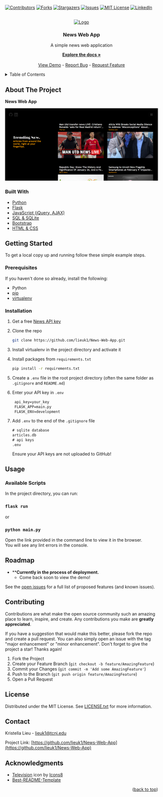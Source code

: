 <div id="top"></div>
<!--
*** Thanks for checking out the Best-README-Template. If you have a suggestion
*** that would make this better, please fork the repo and create a pull request
*** or simply open an issue with the tag "enhancement".
*** Don't forget to give the project a star!
*** Thanks again! Now go create something AMAZING! :D
-->



<!-- PROJECT SHIELDS -->
<!--
*** I'm using markdown "reference style" links for readability.
*** Reference links are enclosed in brackets [ ] instead of parentheses ( ).
*** See the bottom of this document for the declaration of the reference variables
*** for contributors-url, forks-url, etc. This is an optional, concise syntax you may use.
*** https://www.markdownguide.org/basic-syntax/#reference-style-links
-->
[![Contributors][contributors-shield]][contributors-url]
[![Forks][forks-shield]][forks-url]
[![Stargazers][stars-shield]][stars-url]
[![Issues][issues-shield]][issues-url]
[![MIT License][license-shield]][license-url]
[![LinkedIn][linkedin-shield]][linkedin-url]



<!-- PROJECT LOGO -->
<br />
<div align="center">
  <a href="https://github.com/lieuk1/News-Web-App">
    <img src="public/readme-logo.png" alt="Logo" width="64" height="64">
  </a>
  
  <h3 align="center"><strong>News Web App</strong></h3>
  <p>
    <p>A simple news web application</p>
    <a href="https://github.com/lieuk1/News-Web-App"><strong>Explore the docs »</strong></a>
    <br />
    <br />
    <a href="#usage">View Demo</a>
    -
    <a href="https://github.com/lieuk1/News-Web-App/issues">Report Bug</a>
    -
    <a href="https://github.com/lieuk1/News-Web-App/issues">Request Feature</a>
  </p>
</div>



<!-- TABLE OF CONTENTS -->
<details>
  <summary>Table of Contents</summary>
  <ol>
    <li>
      <a href="#about-the-project">About The Project</a>
      <ul>
        <li><a href="#built-with">Built With</a></li>
      </ul>
    </li>
    <li>
      <a href="#getting-started">Getting Started</a>
      <ul>
        <li><a href="#prerequisites">Prerequisites</a></li>
        <li><a href="#installation">Installation</a></li>
      </ul>
    </li>
    <li><a href="#usage">Usage</a></li>
    <li><a href="#roadmap">Roadmap</a></li>
    <li><a href="#contributing">Contributing</a></li>
    <li><a href="#license">License</a></li>
    <li><a href="#contact">Contact</a></li>
    <li><a href="#acknowledgments">Acknowledgments</a></li>
  </ol>
</details>



<!-- ABOUT THE PROJECT -->
## About The Project

**News Web App**

![Product Screenshot](static/product-screenshot.png)



### Built With

* [Python](https://www.python.org/)
* [Flask](https://pypi.org/project/Flask/)
* [JavaScript (jQuery, AJAX)](https://developer.mozilla.org/en-US/docs/Web/javascript)
* [SQL & SQLite](https://docs.python.org/3/library/sqlite3.html)
* [Bootstrap](https://getbootstrap.com/)
* [HTML & CSS](https://www.w3schools.com/html/default.asp)



<!-- GETTING STARTED -->
## Getting Started

To get a local copy up and running follow these simple example steps.

### Prerequisites

If you haven't done so already, install the following:
- Python
- [pip](https://pip.pypa.io/en/stable/installation/)
- [virtualenv](https://www.tutorialspoint.com/flask/flask_environment.htm)


### Installation

1. Get a free [News API key](https://newsapi.org) 
2. Clone the repo
   
   ```sh
   git clone https://github.com/lieuk1/News-Web-App.git
   ```
3. Install virtualenv in the project directory and activate it
4. Install packages from `requirements.txt`
   
   ```sh
   pip install -r requirements.txt
   ```
5. Create a `.env` file in the root project directory (often the same folder as `.gitignore` and `README.md`)
6. Enter your API key in `.env`
   
   ```.env
    api_key=your_key
    FLASK_APP=main.py
    FLASK_ENV=development
   ```
7. Add `.env` to the end of the `.gitignore` file
   
   ```.gitignore
   # sqlite database
   articles.db
   # api keys
   .env
   ```
   Ensure your API keys are not uploaded to GitHub!



<!-- USAGE EXAMPLES -->
## Usage

<!-- Use this space to show useful examples of how a project can be used. Additional screenshots, code examples and demos work well in this space. You may also link to more resources.
-->
<!-- _For a complete overview of usage examples, please refer to the [Documentation]()_ -->

### Available Scripts

In the project directory, you can run:

### `flask run`
or
### `python main.py`


Open the link provided in the command line to view it in the browser. \
You will see any lint errors in the console.



<!-- ROADMAP -->
## Roadmap

- ****Currently in the process of deployment.**
  - Come back soon to view the demo!

See the [open issues](https://github.com/lieuk1/News-Web-App/issues) for a full list of proposed features (and known issues).



<!-- CONTRIBUTING -->
## Contributing

Contributions are what make the open source community such an amazing place to learn, inspire, and create. Any contributions you make are **greatly appreciated**.

If you have a suggestion that would make this better, please fork the repo and create a pull request. You can also simply open an issue with the tag "major enhancement" or "minor enhancement".
Don't forget to give the project a star! Thanks again!

1. Fork the Project
2. Create your Feature Branch (`git checkout -b feature/AmazingFeature`)
3. Commit your Changes (`git commit -m 'Add some AmazingFeature'`)
4. Push to the Branch (`git push origin feature/AmazingFeature`)
5. Open a Pull Request



<!-- LICENSE -->
## License

Distributed under the MIT License. See [LICENSE.txt](https://github.com/lieuk1/News-Web-App/blob/main/LICENSE.txt) for more information.



<!-- CONTACT -->
## Contact

Kristella Lieu - lieuk1@tcnj.edu

Project Link: [https://github.com/lieuk1/News-Web-App](https://github.com/lieuk1/News-Web-App)



<!-- ACKNOWLEDGMENTS -->
## Acknowledgments

* [Television](https://icons8.com/icon/fbAvklUk7Ckm/television) icon by [Icons8](https://icons8.com)
* [Best-README-Template](https://github.com/othneildrew/Best-README-Template)

<p align="right">(<a href="#top">back to top</a>)</p>



<!-- MARKDOWN LINKS & IMAGES -->
<!-- https://www.markdownguide.org/basic-syntax/#reference-style-links -->
[contributors-shield]: https://img.shields.io/github/contributors/lieuk1/News-Web-App.svg?style=for-the-badge
[contributors-url]: https://github.com/lieuk1/News-Web-App/graphs/contributors
[forks-shield]: https://img.shields.io/github/forks/lieuk1/News-Web-App.svg?style=for-the-badge
[forks-url]: https://github.com/lieuk1/News-Web-App/network/members
[stars-shield]: https://img.shields.io/github/stars/lieuk1/News-Web-App.svg?style=for-the-badge
[stars-url]: https://github.com/lieuk1/News-Web-App/stargazers
[issues-shield]: https://img.shields.io/github/issues/lieuk1/News-Web-App.svg?style=for-the-badge
[issues-url]: https://github.com/lieuk1/News-Web-App/issues
[license-shield]: https://img.shields.io/github/license/lieuk1/News-Web-App.svg?style=for-the-badge
[license-url]: https://github.com/lieuk1/News-Web-App/blob/main/LICENSE
[linkedin-shield]: https://img.shields.io/badge/-LinkedIn-black.svg?style=for-the-badge&logo=linkedin&colorB=555
[linkedin-url]: https://www.linkedin.com/in/krystelle-lieu-aa4110148/
[product-screenshot]: images/screenshot.png
